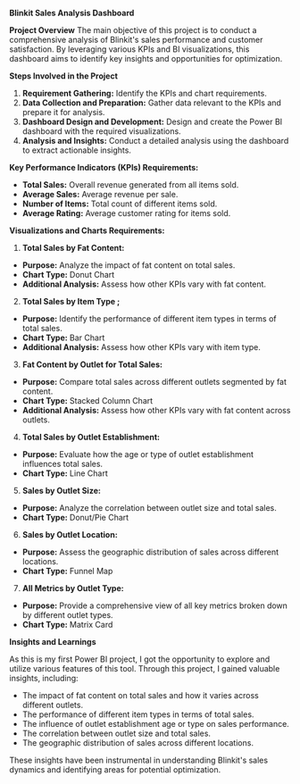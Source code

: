 **Blinkit Sales Analysis Dashboard**

**Project Overview**
The main objective of this project is to conduct a comprehensive analysis of Blinkit's sales performance and customer satisfaction. By leveraging various KPIs and BI visualizations, this dashboard aims to identify key insights and opportunities for optimization.

**Steps Involved in the Project**
1. **Requirement Gathering:** Identify the KPIs and chart requirements.
2. **Data Collection and Preparation:** Gather data relevant to the KPIs and prepare it for analysis.
3. **Dashboard Design and Development:** Design and create the Power BI dashboard with the required visualizations.
4. **Analysis and Insights:** Conduct a detailed analysis using the dashboard to extract actionable insights.

**Key Performance Indicators (KPIs) Requirements:**
- **Total Sales:** Overall revenue generated from all items sold.
- **Average Sales:** Average revenue per sale.
- **Number of Items:** Total count of different items sold.
- **Average Rating:** Average customer rating for items sold.

 **Visualizations and Charts Requirements:**

1. **Total Sales by Fat Content:**
- **Purpose:** Analyze the impact of fat content on total sales.
- **Chart Type:** Donut Chart
- **Additional Analysis:** Assess how other KPIs vary with fat content.

2. **Total Sales by Item Type ;**
- **Purpose:** Identify the performance of different item types in terms of total sales.
- **Chart Type:** Bar Chart
- **Additional Analysis:** Assess how other KPIs vary with item type.

3. **Fat Content by Outlet for Total Sales:**
- **Purpose:** Compare total sales across different outlets segmented by fat content.
- **Chart Type:** Stacked Column Chart
- **Additional Analysis:** Assess how other KPIs vary with fat content across outlets.

4. **Total Sales by Outlet Establishment:**
- **Purpose:** Evaluate how the age or type of outlet establishment influences total sales.
- **Chart Type:** Line Chart

5. **Sales by Outlet Size:**
- **Purpose:** Analyze the correlation between outlet size and total sales.
- **Chart Type:** Donut/Pie Chart

6. **Sales by Outlet Location:**
- **Purpose:** Assess the geographic distribution of sales across different locations.
- **Chart Type:** Funnel Map

7. **All Metrics by Outlet Type:**
- **Purpose:** Provide a comprehensive view of all key metrics broken down by different outlet types.
- **Chart Type:** Matrix Card

**Insights and Learnings**

As this is my first Power BI project, I got the opportunity to explore and utilize various features of this tool. Through this project, I gained valuable insights, including:

- The impact of fat content on total sales and how it varies across different outlets.
- The performance of different item types in terms of total sales.
- The influence of outlet establishment age or type on sales performance.
- The correlation between outlet size and total sales.
- The geographic distribution of sales across different locations.

These insights have been instrumental in understanding Blinkit's sales dynamics and identifying areas for potential optimization.
